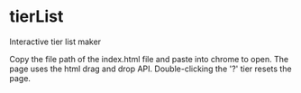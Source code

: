 # tierList
Interactive tier list maker

Copy the file path of the index.html file and paste into chrome to open.
The page uses the html drag and drop API.
Double-clicking the '?' tier resets the page.

